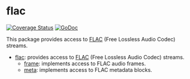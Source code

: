 # flac

[![Coverage Status](https://coveralls.io/repos/github/pchchv/flac/badge.svg?branch=master)](https://coveralls.io/github/pchchv/flac?branch=master)
[![GoDoc](https://pkg.go.dev/badge/github.com/pchchv/flac)](https://pkg.go.dev/github.com/pchchv/flac)

This package provides access to [FLAC](https://en.wikipedia.org/wiki/FLAC) (Free Lossless Audio Codec) streams.

- [flac](http://pkg.go.dev/github.com/pchchv/flac): provides access to [FLAC](https://en.wikipedia.org/wiki/FLAC) (Free Lossless Audio Codec) streams.
    - [frame](http://pkg.go.dev/github.com/pchchv/flac/frame): implements access to FLAC audio frames.
    - [meta](http://pkg.go.dev/github.com/pchchv/flac/meta): implements access to FLAC metadata blocks.
